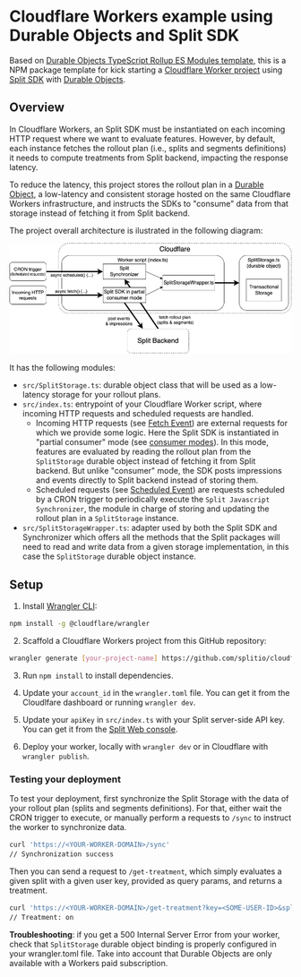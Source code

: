 # Cloudflare Workers example using Durable Objects and Split SDK

Based on [Durable Objects TypeScript Rollup ES Modules template](https://github.com/cloudflare/durable-objects-typescript-rollup-esm), this is a NPM package template for kick starting a [Cloudflare Worker project](https://developers.cloudflare.com/workers/) using [Split SDK](https://help.split.io/hc/en-us/articles/360058730852-Browser-SDK) with [Durable Objects](https://developers.cloudflare.com/workers/learning/using-durable-objects).

## Overview

In Cloudflare Workers, an Split SDK must be instantiated on each incoming HTTP request where we want to evaluate features. However, by default, each instance fetches the rollout plan (i.e., splits and segments definitions) it needs to compute treatments from Split backend, impacting the response latency.

To reduce the latency, this project stores the rollout plan in a [Durable Object](https://developers.cloudflare.com/workers/learning/using-durable-objects), a low-latency and consistent storage hosted on the same Cloudflare Workers infrastructure, and instructs the SDKs to "consume" data from that storage instead of fetching it from Split backend.

The project overall architecture is ilustrated in the following diagram:

<p align="center">
  <img alt="Overview" src="./diagram.png" width="720">
</p>

It has the following modules:

- `src/SplitStorage.ts`: durable object class that will be used as a low-latency storage for your rollout plans.
- `src/index.ts`: entrypoint of your Cloudflare Worker script, where incoming HTTP requests and scheduled requests are handled.
  - Incoming HTTP requests (see [Fetch Event](https://developers.cloudflare.com/workers/runtime-apis/fetch-event)) are external requests for which we provide some logic. Here the Split SDK is instantiated in "partial consumer" mode (see [consumer modes](https://help.split.io/hc/en-us/articles/360058730852-Browser-SDK#advanced-consumer-mode)). In this mode, features are evaluated by reading the rollout plan from the `SplitStorage` durable object instead of fetching it from Split backend. But unlike "consumer" mode, the SDK posts impressions and events directly to Split backend instead of storing them.
  - Scheduled requests (see [Scheduled Event](https://developers.cloudflare.com/workers/runtime-apis/scheduled-event)) are requests scheduled by a CRON trigger to periodically execute the `Split Javascript Synchronizer`, the module in charge of storing and updating the rollout plan in a `SplitStorage` instance.
- `src/SplitStorageWrapper.ts`: adapter used by both the Split SDK and Synchronizer which offers all the methods that the Split packages will need to read and write data from a given storage implementation, in this case the `SplitStorage` durable object instance.

## Setup

1. Install [Wrangler CLI](https://developers.cloudflare.com/workers/cli-wrangler):

```bash
npm install -g @cloudflare/wrangler
```

2. Scaffold a Cloudflare Workers project from this GitHub repository:

```bash
wrangler generate [your-project-name] https://github.com/splitio/cloudflare-workers-template
```

3. Run `npm install` to install dependencies.

4. Update your `account_id` in the `wrangler.toml` file. You can get it from the Cloudlfare dashboard or running `wrangler dev`.

5. Update your `apiKey` in `src/index.ts` with your Split server-side API key. You can get it from the [Split Web console](https://help.split.io/hc/en-us/articles/360019916211-API-keys).

6. Deploy your worker, locally with `wrangler dev` or in Cloudflare with `wrangler publish`.

### Testing your deployment

To test your deployment, first synchronize the Split Storage with the data of your rollout plan (splits and segments definitions). For that, either wait the CRON trigger to execute, or manually perform a requests to `/sync` to instruct the worker to synchronize data.

```bash
curl 'https://<YOUR-WORKER-DOMAIN>/sync'
// Synchronization success
```

Then you can send a request to `/get-treatment`, which simply evaluates a given split with a given user key, provided as query params, and returns a treatment.

```bash
curl 'https://<YOUR-WORKER-DOMAIN>/get-treatment?key=<SOME-USER-ID>&split=<SOME-SPLIT-NAME>'
// Treatment: on
```

**Troubleshooting**: if you get a 500 Internal Server Error from your worker, check that `SplitStorage` durable object binding is properly configured in your wrangler.toml file. Take into account that Durable Objects are only available with a Workers paid subscription.
